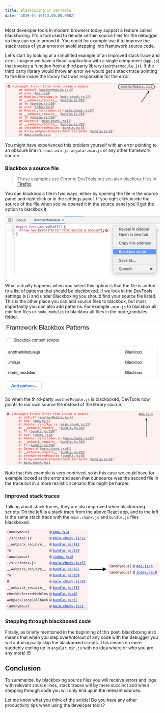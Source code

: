 ```yaml
---
title: Blackboxing in DevTools
date: "2019-04-19T13:00:00.000Z"
---
```


Most developer tools in modern browsers today support a feature called blackboxing. It's a tool used to denote certain source files for the debugger so they can route around it. You could for example use it to improve the stack traces of your errors or avoid stepping into framework source code.

Let's start by looking at a simplified example of an improved stack trace and error. Imagine we have a React application with a single component (`App.js`) that invokes a function from a third party library (`anotherModule.js`). If the third party library would throw an error we would get a stack trace pointing to the line inside the library that was responsible for the error.

![](lib-error.png)

You might have experienced this problem yourself with an error pointing to an obscure line in `react.min.js`, `angular.min.js` or any other framework source.

### Blackbox a source file

> These examples use Chrome DevTools but you also blackbox files in [Firefox](https://developer.mozilla.org/en-US/docs/Tools/Debugger/How_to/Black_box_a_source).

You can blackbox a file in two ways, either by opening the file in the source panel and right click or in the settings panel. If you right click inside the source of the file when you've opened it in the source panel you'll get the option to blackbox it.

![](blackbox-right-click.png)

What actually happens when you select this option is that the file is added to a list of patterns that should be blackboxed. If we look in the DevTools settings (`F1`) and under Blackboxing you should find your source file listed. This is the other place you can add source files to blackbox, but most importantly you can also add patterns. For example `.min.js` to blackbox all minified files or `node_modules` to blackbox all files in the node_modules folder.

![](blackbox-patterns.png)

So when the third-party `anotherModule.js` is blackboxed, DevTools now points to our own source file instead of the library source.

![](better-lib-error.png)

Note that this example is very contrived, so in this case we could have for example looked at the error and seen that our source was the second file in the trace but in a more realistic scenario this might be harder.

### Improved stack traces

Talking about stack traces, they are also improved when blackboxing scripts. On the left is a stack trace from the above React app, and to the left is the same stack trace with the `main.chunk.js` and `bundle.js` files blackboxed.

![](stacktrace.png)

### Stepping through blackboxed code

Finally, as briefly mentioned in the beginning of this post, blackboxing also means that when you step over/into/out of any code with the debugger you will automagically skip the blackboxed scripts. This means no more suddenly ending up in `angular.min.js` with no idea where or who you are any more! 😍

## Conclusion

To summarize, by blackboxing source files you will receive errors and logs with relevant source lines, stack traces will by more succinct and when stepping through code you will only end up in the relevant sources.

Let me know what you think of the article! Do you have any other productivity tips when using the developer tools?

